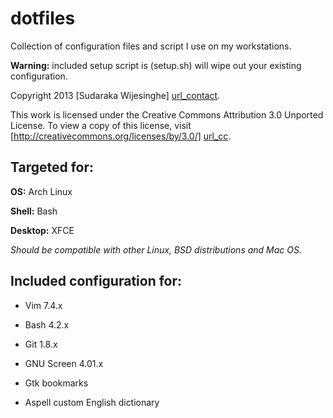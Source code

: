 dotfiles
========

Collection of configuration files and script I use on my workstations.

**Warning:** included setup script is (setup.sh) will wipe out your existing
configuration.

Copyright 2013 [Sudaraka Wijesinghe] [url_contact].

This work is licensed under the Creative Commons Attribution 3.0 Unported
License. To view a copy of this license, visit
[http://creativecommons.org/licenses/by/3.0/] [url_cc].

Targeted for:
-------------
**OS:** Arch Linux

**Shell:** Bash

**Desktop:** XFCE

*Should be compatible with other Linux, BSD distributions and Mac OS.*

Included configuration for:
---------------------------
* Vim 7.4.x
* Bash 4.2.x
* Git 1.8.x
* GNU Screen 4.01.x
* Gtk bookmarks
* Aspell custom English dictionary

  [url_contact]: http://sudaraka.org/contact/
  [url_cc]: http://creativecommons.org/licenses/by/3.0/

